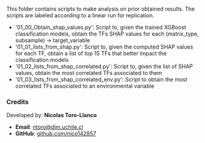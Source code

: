 This folder contains scripts to make analysis on prior obtained results.
The scripts are labeled according to a linear run for replication.

- '01_00_Obtain_shap_values.py': Script to, given the trained XGBoost classification models, obtain the TFs SHAP values for each (matrix_type, subsample) -> target_variable
- '01_01_lists_from_shap.py': Script to, given the computed SHAP values for each TF, obtain a list of top 15 TFs that better impact the classification models
- '01_02_lists_from_shap_correlated.py': Script to, given the list of SHAP values, obtain the most correlated TFs associated to them
- '01_03_lists_from_shap_correlated_env.py': Script to obtain the most correlated TFs associated to an environmental variable

### Credits
Developed by: **Nicolas Toro-Llanco**
- **Email**: [ntoro@dim.uchile.cl](mailto:ntoro@dim.uchile.cl)
- **GitHub**: [github.com/nico142857](https://github.com/nico142857)